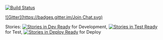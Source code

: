 [![Build Status](https://secure.travis-ci.org/hacklabr/mapasculturais.png)](http://travis-ci.org/hacklabr/mapasculturais)

[![Gitter](https://badges.gitter.im/Join Chat.svg)](https://gitter.im/hacklabr/mapasculturais?utm_source=badge&utm_medium=badge&utm_campaign=pr-badge)


Stories: [![Stories in Dev Ready](https://badge.waffle.io/hacklabr/mapasculturais.png?label=status:dev-ready)](https://waffle.io/hacklabr/mapasculturais) for Development, [![Stories in Test Ready](https://badge.waffle.io/hacklabr/mapasculturais.png?label=status:test-ready)](https://waffle.io/hacklabr/mapasculturais) for Test, [![Stories in Deploy Ready](https://badge.waffle.io/hacklabr/mapasculturais.png?label=status:tested)](https://waffle.io/hacklabr/mapasculturais) for Deploy




